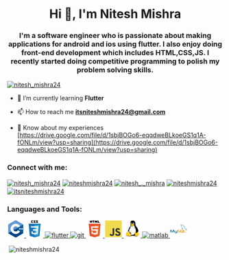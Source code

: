 <h1 align="center">Hi 👋, I'm Nitesh Mishra</h1>
<h3 align="center">I'm a software engineer who is passionate about making applications for android and ios using flutter. I also enjoy doing front-end development which includes HTML,CSS,JS. I recently started doing competitive programming to polish my problem solving skills.</h3>

<p align="left"> <a href="https://twitter.com/nitesh_mishra24" target="blank"><img src="https://img.shields.io/twitter/follow/nitesh_mishra24?logo=twitter&style=for-the-badge" alt="nitesh_mishra24" /></a> </p>

- 🌱 I’m currently learning **Flutter**

- 📫 How to reach me **itsniteshmishra24@gmail.com**

- 📄 Know about my experiences [https://drive.google.com/file/d/1sbjBOGo6-eqqdweBLkoeGS1q1A-fONLm/view?usp=sharing](https://drive.google.com/file/d/1sbjBOGo6-eqqdweBLkoeGS1q1A-fONLm/view?usp=sharing)

<h3 align="left">Connect with me:</h3>
<p align="left">
<a href="https://twitter.com/nitesh_mishra24" target="blank"><img align="center" src="https://raw.githubusercontent.com/rahuldkjain/github-profile-readme-generator/master/src/images/icons/Social/twitter.svg" alt="nitesh_mishra24" height="30" width="40" /></a>
<a href="https://linkedin.com/in/niteshmishra24" target="blank"><img align="center" src="https://raw.githubusercontent.com/rahuldkjain/github-profile-readme-generator/master/src/images/icons/Social/linked-in-alt.svg" alt="niteshmishra24" height="30" width="40" /></a>
<a href="https://instagram.com/nitesh_._mishra" target="blank"><img align="center" src="https://raw.githubusercontent.com/rahuldkjain/github-profile-readme-generator/master/src/images/icons/Social/instagram.svg" alt="nitesh_._mishra" height="30" width="40" /></a>
<a href="https://www.hackerrank.com/niteshmishra24" target="blank"><img align="center" src="https://raw.githubusercontent.com/rahuldkjain/github-profile-readme-generator/master/src/images/icons/Social/hackerrank.svg" alt="niteshmishra24" height="30" width="40" /></a>
<a href="https://www.leetcode.com/itsniteshmishra24" target="blank"><img align="center" src="https://raw.githubusercontent.com/rahuldkjain/github-profile-readme-generator/master/src/images/icons/Social/leet-code.svg" alt="itsniteshmishra24" height="30" width="40" /></a>
</p>

<h3 align="left">Languages and Tools:</h3>
<p align="left"> <a href="https://www.w3schools.com/cpp/" target="_blank" rel="noreferrer"> <img src="https://raw.githubusercontent.com/devicons/devicon/master/icons/cplusplus/cplusplus-original.svg" alt="cplusplus" width="40" height="40"/> </a> <a href="https://www.w3schools.com/css/" target="_blank" rel="noreferrer"> <img src="https://raw.githubusercontent.com/devicons/devicon/master/icons/css3/css3-original-wordmark.svg" alt="css3" width="40" height="40"/> </a> <a href="https://flutter.dev" target="_blank" rel="noreferrer"> <img src="https://www.vectorlogo.zone/logos/flutterio/flutterio-icon.svg" alt="flutter" width="40" height="40"/> </a> <a href="https://git-scm.com/" target="_blank" rel="noreferrer"> <img src="https://www.vectorlogo.zone/logos/git-scm/git-scm-icon.svg" alt="git" width="40" height="40"/> </a> <a href="https://www.w3.org/html/" target="_blank" rel="noreferrer"> <img src="https://raw.githubusercontent.com/devicons/devicon/master/icons/html5/html5-original-wordmark.svg" alt="html5" width="40" height="40"/> </a> <a href="https://developer.mozilla.org/en-US/docs/Web/JavaScript" target="_blank" rel="noreferrer"> <img src="https://raw.githubusercontent.com/devicons/devicon/master/icons/javascript/javascript-original.svg" alt="javascript" width="40" height="40"/> </a> <a href="https://www.linux.org/" target="_blank" rel="noreferrer"> <img src="https://raw.githubusercontent.com/devicons/devicon/master/icons/linux/linux-original.svg" alt="linux" width="40" height="40"/> </a> <a href="https://www.mathworks.com/" target="_blank" rel="noreferrer"> <img src="https://upload.wikimedia.org/wikipedia/commons/2/21/Matlab_Logo.png" alt="matlab" width="40" height="40"/> </a> <a href="https://www.mysql.com/" target="_blank" rel="noreferrer"> <img src="https://raw.githubusercontent.com/devicons/devicon/master/icons/mysql/mysql-original-wordmark.svg" alt="mysql" width="40" height="40"/> </a> </p>

<p>&nbsp;<img align="center" src="https://github-readme-stats.vercel.app/api?username=niteshmishra24&show_icons=true&locale=en" alt="niteshmishra24" /></p>
